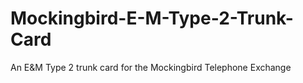 # Mockingbird-E-M-Type-2-Trunk-Card
An E&amp;M Type 2 trunk card for the Mockingbird Telephone Exchange
